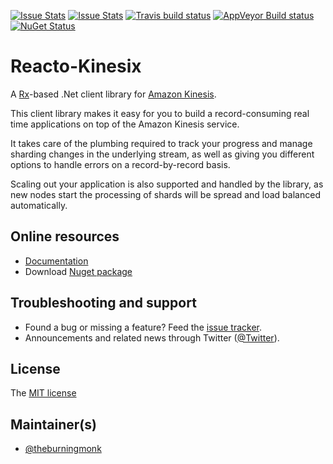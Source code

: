 [![Issue Stats](http://issuestats.com/github/theburningmonk/ReactoKinesix/badge/issue)](http://issuestats.com/github/theburningmonk/ReactoKinesix)
[![Issue Stats](http://issuestats.com/github/theburningmonk/ReactoKinesix/badge/pr)](http://issuestats.com/github/theburningmonk/ReactoKinesix)
[![Travis build status](https://travis-ci.org/theburningmonk/ReactoKinesiX.png)](https://travis-ci.org/theburningmonk/ReactoKinesiX)
[![AppVeyor Build status](https://ci.appveyor.com/api/projects/status/em45jjc8u2rnm88g/branch/develop)](https://ci.appveyor.com/project/theburningmonk/ReactoKinesix/branch/develop)
[![NuGet Status](http://img.shields.io/nuget/v/Paket.svg?style=flat)](https://www.nuget.org/packages/reactokinesix/)

Reacto-Kinesix
=======================

A [Rx](https://rx.codeplex.com/)-based .Net client library for [Amazon Kinesis](http://aws.amazon.com/kinesis/).

This client library makes it easy for you to build a record-consuming real time applications on top of the Amazon Kinesis service.

It takes care of the plumbing required to track your progress and manage sharding changes in the underlying stream, as well as giving you different options to handle errors on a record-by-record basis.

Scaling out your application is also supported and handled by the library, as new nodes start the processing of shards will be spread and load balanced automatically.


## Online resources

* [Documentation][docs]
* Download [Nuget package][nuget]

## Troubleshooting and support

* Found a bug or missing a feature? Feed the [issue tracker][issues].
* Announcements and related news through Twitter ([@Twitter][twitter]).

## License

The [MIT license][license]

## Maintainer(s)

* [@theburningmonk](https://github.com/theburningmonk)


[docs]: http://theburningmonk.github.io/ReactoKinesix
[nuget]: https://www.nuget.org/packages/ReactoKinesix
[twitter]: https://twitter.com/ReactoKinesix
[license]: https://github.com/theburningmonk/ReactoKinesix/blob/develop/LICENSE.txt
[issues]: https://github.com/theburningmonk/ReactoKinesix/issues
